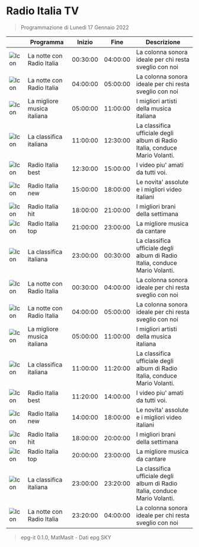 # Radio Italia TV
> Programmazione di Lunedì 17 Gennaio 2022

||Programma|Inizio|Fine|Descrizione|
|---|---|---|---|---|
|![Icon]()|La notte con Radio Italia|00:30:00|04:00:00|La colonna sonora ideale per chi resta sveglio con noi
|![Icon]()|La notte con Radio Italia|04:00:00|05:00:00|La colonna sonora ideale per chi resta sveglio con noi
|![Icon]()|La migliore musica italiana|05:00:00|11:00:00|I migliori artisti della musica italiana
|![Icon]()|La classifica italiana|11:00:00|12:30:00|La classifica ufficiale degli album di Radio Italia, conduce Mario Volanti.
|![Icon]()|Radio Italia best|12:30:00|15:00:00|I video piu&#039; amati da tutti voi.
|![Icon]()|Radio Italia new|15:00:00|18:00:00|Le novita&#039; assolute e i migliori video italiani
|![Icon]()|Radio Italia hit|18:00:00|21:00:00|I migliori brani della settimana
|![Icon]()|Radio Italia top|21:00:00|23:00:00|La migliore musica da cantare
|![Icon]()|La classifica italiana|23:00:00|00:30:00|La classifica ufficiale degli album di Radio Italia, conduce Mario Volanti.
|![Icon]()|La notte con Radio Italia|00:30:00|04:00:00|La colonna sonora ideale per chi resta sveglio con noi
|![Icon]()|La notte con Radio Italia|04:00:00|05:00:00|La colonna sonora ideale per chi resta sveglio con noi
|![Icon]()|La migliore musica italiana|05:00:00|11:00:00|I migliori artisti della musica italiana
|![Icon]()|La classifica italiana|11:00:00|11:20:00|La classifica ufficiale degli album di Radio Italia, conduce Mario Volanti.
|![Icon]()|Radio Italia best|11:20:00|14:00:00|I video piu&#039; amati da tutti voi.
|![Icon]()|Radio Italia new|14:00:00|18:00:00|Le novita&#039; assolute e i migliori video italiani
|![Icon]()|Radio Italia hit|18:00:00|20:00:00|I migliori brani della settimana
|![Icon]()|Radio Italia top|20:00:00|23:00:00|La migliore musica da cantare
|![Icon]()|La classifica italiana|23:00:00|23:20:00|La classifica ufficiale degli album di Radio Italia, conduce Mario Volanti.
|![Icon]()|La notte con Radio Italia|23:20:00|04:00:00|La colonna sonora ideale per chi resta sveglio con noi



 > epg-it 0.1.0, MatMasIt - Dati epg SKY